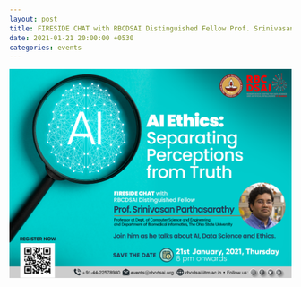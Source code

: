 ```yaml
---
layout: post
title: FIRESIDE CHAT with RBCDSAI Distinguished Fellow Prof. Srinivasan Parthasarathy
date: 2021-01-21 20:00:00 +0530
categories: events
---
```

<a href="https://forms.gle/vEP8ezCgucqXDuig6" target="_blank"><img src="/images/first_fireside.png" style="width:1000px;"></a>
      
